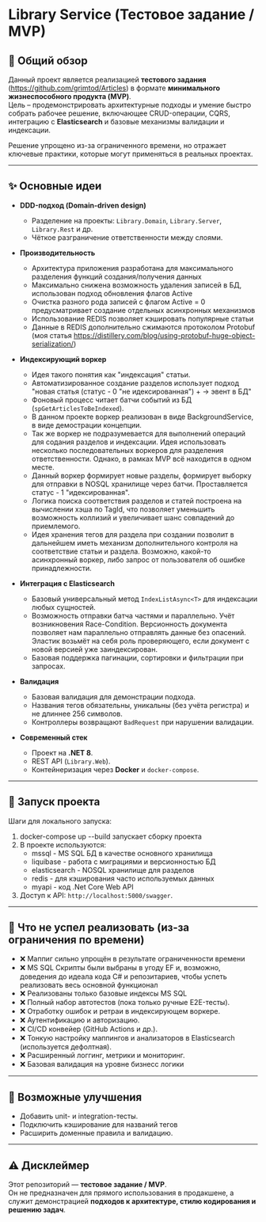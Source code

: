 # Library Service (Тестовое задание / MVP)

## 📌 Общий обзор
Данный проект является реализацией **тестового задания** (https://github.com/grimtod/Articles) в формате **минимального жизнеспособного продукта (MVP)**.  
Цель – продемонстрировать архитектурные подходы и умение быстро собрать рабочее решение, включающее CRUD-операции, CQRS, интеграцию с **Elasticsearch** и базовые механизмы валидации и индексации.   

Решение упрощено из-за ограниченного времени, но отражает ключевые практики, которые могут применяться в реальных проектах.

---

## ✨ Основные идеи

- **DDD-подход (Domain-driven design)**
  - Разделение на проекты: `Library.Domain`, `Library.Server`, `Library.Rest` и др.
  - Чёткое разграничение ответственности между слоями.

- **Производительность**
  - Архитектура приложения разработана для максимального разделения функций создания/получения данных 
  - Максимально снижена возможность удаления записей в БД, использован подход обновления флагов Active 
  - Очистка разного рода записей с флагом Active = 0 предусматривает создание отдельных асинхронных механизмов
  - Использование REDIS позволяет кэшировать популярные статьи
  - Данные в REDIS дополнительно сжимаются протоколом Protobuf (моя статья https://distillery.com/blog/using-protobuf-huge-object-serialization/)

- **Индексирующий воркер**
  - Идея такого понятия как "индексация" статьи.
  - Автоматизированное создание разделов использует подход "новая статья (статус - 0 "не идексированная") + -> эвент в БД"
  - Фоновый процесс читает батчи событий из БД (`spGetArticlesToBeIndexed`).
  - В данном проекте воркер реализован в виде BackgroundService, в виде демострации концепции.
  - Так же воркер не подразумевается для выполнений операций для содания разделов и индексации. Идея использовать несколько последовательных воркеров для разделения ответственности. Однако, в рамках MVP всё находится в одном месте.
  - Данный воркер формирует новые разделы, формирует выборку для отправки в NOSQL хранилище через батчи. Проставляется статус - 1 "идексированная".
  - Логика поиска соответствия разделов и статей построена на вычислении хэша по TagId, что позволяет уменьшить возможность коллизий и увеличивает шанс совпадений до приемлемого.
  - Идея хранения тегов для раздела при создании позволит в дальнейшем иметь механизм дополнительного контроля на соответствие статьи и раздела. Возможно, какой-то асинхронный воркер, либо запрос от пользователя об ошибке принадлежности.

- **Интеграция с Elasticsearch**
  - Базовый универсальный метод `IndexListAsync<T>` для индексации любых сущностей.
  - Возможность отправки батча частями и параллельно. Учёт возникновения Race-Condition. Версионность документа позволяет нам параллельно отправлять данные без опасений. Эластик возьмёт на себя роль проверяющего, если документ с новой версией уже заиндексирован.
  - Базовая поддержка пагинации, сортировки и фильтрации при запросах.

- **Валидация**
  - Базовая валидация для демонстрации подхода.
  - Названия тегов обязательны, уникальны (без учёта регистра) и не длиннее 256 символов.
  - Контроллеры возвращают `BadRequest` при нарушении валидации.

- **Современный стек**
  - Проект на **.NET 8**.
  - REST API (`Library.Web`).
  - Контейнеризация через **Docker** и `docker-compose`.

---

## 🚀 Запуск проекта

Шаги для локального запуска:

1. docker-compose up --build запускает сборку проекта
2. В проекте используются: 
   - mssql - MS SQL БД в качестве основного хранилища
   - liquibase - работа с миграциями и версионностью БД
   - elasticsearch - NOSQL хранилище для разделов
   - redis - для кэширования часто используемых данных
   - myapi - код .Net Core Web API
4. Доступ к API: `http://localhost:5000/swagger`.  


---

## 📝 Что не успел реализовать (из-за ограничения по времени)
- ❌ Маппиг сильно упрощён в результате ограниченности времени
- ❌ MS SQL Скрипты были выбраны в угоду EF и, возможно, доведения до идеала кода C# и репозитариев, чтобы успеть реализовать весь основной функционал 
- ❌ Реализованы только базовые индексы MS SQL
- ❌ Полный набор автотестов (пока только ручные E2E-тесты).  
- ❌ Отработку ошибок и ретраи в индексирующем воркере.  
- ❌ Аутентификацию и авторизацию.  
- ❌ CI/CD конвейер (GitHub Actions и др.).  
- ❌ Тонкую настройку маппингов и анализаторов в Elasticsearch (используется дефолтная).  
- ❌ Расширенный логгинг, метрики и мониторинг.
- ❌ Базовая валидация на уровне бизнесс логики

---

## 🔮 Возможные улучшения

- Добавить unit- и integration-тесты.  
- Подключить кэширование для названий тегов  
- Расширить доменные правила и валидацию.  

---

## ⚠️ Дисклеймер
Этот репозиторий — **тестовое задание / MVP**.  
Он не предназначен для прямого использования в продакшене, а служит демонстрацией **подходов к архитектуре, стилю кодирования и решению задач**.
